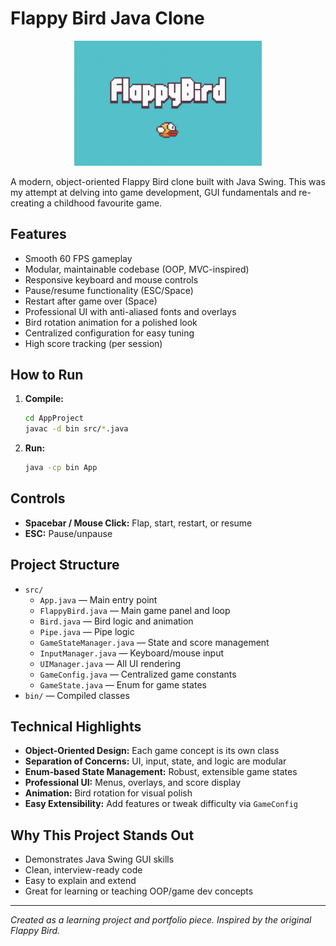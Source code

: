 # Flappy Bird Java Clone

<p align="center">
  <img src="src/image.png" alt="Flappy Bird Screenshot" width="300"/>
</p>

A modern, object-oriented Flappy Bird clone built with Java Swing. This was my attempt at delving into game development, GUI fundamentals and re-creating a childhood favourite game.

## Features
- Smooth 60 FPS gameplay
- Modular, maintainable codebase (OOP, MVC-inspired)
- Responsive keyboard and mouse controls
- Pause/resume functionality (ESC/Space)
- Restart after game over (Space)
- Professional UI with anti-aliased fonts and overlays
- Bird rotation animation for a polished look
- Centralized configuration for easy tuning
- High score tracking (per session)

## How to Run
1. **Compile:**
   ```bash
   cd AppProject
   javac -d bin src/*.java
   ```
2. **Run:**
   ```bash
   java -cp bin App
   ```

## Controls
- **Spacebar / Mouse Click:** Flap, start, restart, or resume
- **ESC:** Pause/unpause

## Project Structure
- `src/`
  - `App.java` — Main entry point
  - `FlappyBird.java` — Main game panel and loop
  - `Bird.java` — Bird logic and animation
  - `Pipe.java` — Pipe logic
  - `GameStateManager.java` — State and score management
  - `InputManager.java` — Keyboard/mouse input
  - `UIManager.java` — All UI rendering
  - `GameConfig.java` — Centralized game constants
  - `GameState.java` — Enum for game states
- `bin/` — Compiled classes

## Technical Highlights
- **Object-Oriented Design:** Each game concept is its own class
- **Separation of Concerns:** UI, input, state, and logic are modular
- **Enum-based State Management:** Robust, extensible game states
- **Professional UI:** Menus, overlays, and score display
- **Animation:** Bird rotation for visual polish
- **Easy Extensibility:** Add features or tweak difficulty via `GameConfig`

## Why This Project Stands Out
- Demonstrates Java Swing GUI skills
- Clean, interview-ready code
- Easy to explain and extend
- Great for learning or teaching OOP/game dev concepts

---

*Created as a learning project and portfolio piece. Inspired by the original Flappy Bird.*